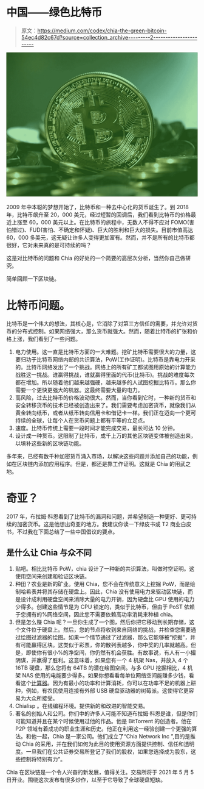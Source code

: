 # 中国——绿色比特币

> 原文：<https://medium.com/codex/chia-the-green-bitcoin-54ec4d82c67d?source=collection_archive---------2----------------------->

![](img/a49578f2e33c692e956800f1f7ff722d.png)

2009 年中本聪的梦想开始了，比特币和一种去中心化的货币诞生了。到 2018 年，比特币飙升至 20，000 美元，经过短暂的回调后，我们看到比特币的价格最近上涨至 60，000 美元以上。在比特币的旅程中，无数人不得不应对 FOMO(害怕错过)、FUD(害怕、不确定和怀疑)、巨大的胜利和巨大的损失。目前市值高达 60，000 多美元，这无疑让许多人变得更加富有。然而，并不是所有的比特币都很好，它对未来真的是可持续的吗？

这是对比特币的问题和 Chia 的好处的一个简要的高层次分析，当然你自己做研究。

简单回顾一下区块链。

# 比特币问题。

比特币是一个伟大的想法，其核心是，它消除了对第三方信任的需要，并允许对货币的分布式控制。如果网络强大，那么货币就强大。然而，随着比特币的扩张和价格上涨，我们看到了一些问题。

1.  电力使用。这一直是比特币方面的一大难题。挖矿比特币需要很大的力量，这要归功于比特币网络内部的共识算法，PoW(工作证明)。比特币是靠电力开采的。比特币网络发出了一个挑战。网络上的所有矿工都试图用原始的计算能力战胜这一挑战。谁赢得挑战，谁就赢得里面的代币(比特币)。挑战的难度每次都在增加。所以随着他们越来越强硬，越来越多的人试图挖掘比特币。那么你需要一个更快更强大的机器。这最终需要大量的电力。
2.  高风险，过去比特币的价格波动很大。然而，当你看到它时，一种新的货币和安全转移货币的技术已经被创造出来了。我们需要考虑加密货币，就像我们从黄金转向纸币，或者从纸币转向信用卡和借记卡一样。我们正在迈向一个更可持续的全球，让每个人在货币问题上都有平等的立足点。
3.  速度。比特币传统上需要一段时间才能完成交易，最长可达 10 分钟。
4.  设计成一种货币。这限制了比特币，成千上万的其他区块链变体被创造出来，以填补这些新的区块链功能。

多年来，已经有数千种加密货币涌入市场，以解决这些问题并添加自己的功能，例如在区块链内添加应用程序。但是，都还是靠工作证明。这就是 Chia 的用武之地。

# 奇亚？

2017 年，布拉姆·科恩看到了比特币的漏洞和问题，并希望制造一种更好、更可持续的加密货币。这是他想出奇亚的地方。我建议你读一下绿皮书或 T2 商业白皮书，不过我在下面总结了一些中国倡议的要点。

## 是什么让 Chia 与众不同

1.  贴吧。相比比特币 PoW，chia 设计了一种新的共识算法，叫做时空证明。这使用空间来创建和验证区块链。
2.  种田？农业是新的矿业。使用 Chia，您不会在传统意义上挖掘 PoW，而是绘制哈希表并将其存储在硬盘上。因此，Chia 没有使用电力来驱动区块链，而是设计成利用硬盘空间来消除大量的电力开销，因为硬盘比 GPU 使用的电力少得多。创建这些情节是为 CPU 锁定的，类似于比特币，但由于 PoST 依赖于您拥有的%网络空间，因此您不需要依赖高功率消耗来种植 chia。
3.  但是怎么赚 Chia 呢？一旦你生成了一个图，然后你把它移动到长期存储，这个文件位于硬盘上。然后，您的节点将收到来自网络的挑战，并检查您需要通过绘图过滤器的绘图。如果一个情节通过了过滤器，那么它能够被“挖掘”，并有可能赢得区块。这类似于彩票，你的散列表越多，你中奖的几率就越高。但是，即使你有很小%的净空间，你仍然有机会获胜。有故事说，有人有一小撮阴谋，并赢得了胜利。这意味着，如果您有一个 4 机架 Nas，并放入 4 个 16TB 硬盘，那么您将有 64TB 的潜在绘图空间。与多 GPU 挖掘相比，4 机架 NAS 使用的电能要少得多。如果你想看看每单位网络空间能赚多少钱，看看这个[计算器](https://chiacalculator.com/)。因为有最小的功率和计算消耗，你可以在功率不足的机器上耕种，例如，有农民使用连接有外部 USB 硬盘驱动器的树莓派。这使得它更容易为大众所接受。
4.  Chialisp 。在线编程环境。提供新的和改进的智能交易。
5.  著名的创始人和公司。你们中的许多人可能不知道布拉姆·科恩是谁，但是你们可能知道并且在某个时候使用过他的作品。他是 BitTorrent 的创造者。他在 P2P 领域有着成功的职业生涯和历史。他正在利用这一经验创建一个更强的算法。和他一起，Chia 是一家公司。他们成立了“Chia Network Inc ”,目的是推动 Chia 的采用，并在我们如何为此目的使用资源方面提供控制、信任和透明度。一旦我们在公共证券交易所登记了我们的股权，如果您选择成为股东，这些控制将特别有力”。

Chia 在区块链是一个令人兴奋的新发展，值得关注。交易所将于 2021 年 5 月 5 日开业。围绕这次发布有很多炒作，以至于它导致了全球硬盘短缺。